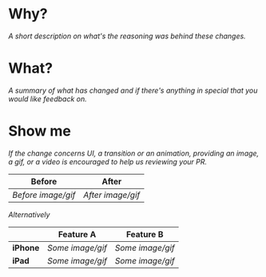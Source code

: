 # Why?

_A short description on what's the reasoning was behind these changes._

# What?

_A summary of what has changed and if there's anything in special that you would like feedback on._

# Show me

_If the change concerns UI, a transition or an animation, providing an image, a gif, or a video is encouraged to help us reviewing your PR._

| Before | After |
| --- | --- |
| _Before image/gif_ | _After image/gif_ |

_Alternatively_

| | Feature A | Feature B |
| --- | --- | --- |
| **iPhone** | _Some image/gif_ | _Some image/gif_ |
| **iPad** | _Some image/gif_ | _Some image/gif_ |

